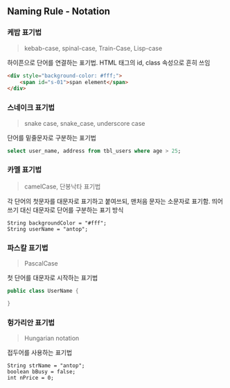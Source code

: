 ## Naming Rule - Notation


### 케밥 표기법

> kebab-case, spinal-case, Train-Case, Lisp-case

하이픈으로 단어를 연결하는 표기법. HTML 태그의 id, class 속성으로 흔히 쓰임

```html
<div style="background-color: #fff;">
    <span id="s-01">span element</span>
</div>
```

### 스네이크 표기법

> snake case, snake_case, underscore case

단어를 밑줄문자로 구분하는 표기법

```sql
select user_name, address from tbl_users where age > 25; 
```

### 카멜 표기법

> camelCase, 단봉낙타 표기법

각 단어의 첫문자를 대문자로 표기하고 붙여쓰되, 맨처음 문자는 소문자로 표기함. 띄어쓰기 대신 대문자로 단어를 구분하는 표기 방식

```
String backgroundColor = "#fff";
String userName = "antop";
```

### 파스칼 표기법

> PascalCase

첫 단어를 대문자로 시작하는 표기법

```java
public class UserName {

}
```

### 헝가리안 표기법

> Hungarian notation

접두어를 사용하는 표기법

```
String strName = "antop";
boolean bBusy = false;
int nPrice = 0;
```